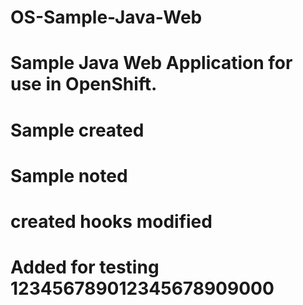 # OS-Sample-Java-Web
# Sample Java Web Application for use in OpenShift.
# Sample created
# Sample noted
# created hooks modified
# Added for testing 123456789012345678909000
